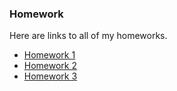 ### Homework
Here are links to all of my homeworks.
* [Homework 1](./homework01.md)
* [Homework 2](./homework02.md)
* [Homework 3](./homework03.md)